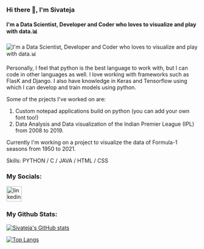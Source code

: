 ### Hi there 👋, I'm Sivateja
#### I'm a Data Scientist, Developer and Coder who loves to visualize and play with data.📊
![I'm a Data Scientist, Developer and Coder who loves to visualize and play with data.📊](http://invisiblefiction.com/wp-content/uploads/ml-header-bg.jpg)

Personally, I feel that python is the best language to work with, but I can code in other languages as well.
I love working with frameworks such as FlasK and Django. 
I also have knowledge in Keras and Tensorflow using which I can develop and train models using python.
 
Some of the prjects I've worked on are: 
 1. Custom notepad applications build on python (you can add your own font too!)
 2. Data Analysis and Data visualization of the Indian Premier League (IPL) from 2008 to 2019.

Currently I'm working on a project to visualize the data of Formula-1 seasons from 1950 to 2021.


Skills: PYTHON / C / JAVA / HTML / CSS 

### My Socials:

 [<img src='https://user-images.githubusercontent.com/51400137/116963311-2473c100-acc6-11eb-92eb-aa2231826fa1.png' alt='linkedin' height='40'>](https://www.linkedin.com/in/sivatejaat/)  
 



### My Github Stats:
[![Sivateja's GitHub stats](https://github-readme-stats.vercel.app/api?username=sivatejaat)](https://github.com/sivateja/github-readme-stats)




[![Top Langs](https://github-readme-stats.vercel.app/api/top-langs/?username=sivatejaat)](https://github.com/anuraghazra/github-readme-stats)
 


